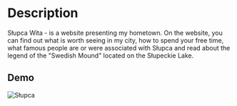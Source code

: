 # Description

Słupca Wita - is a website presenting my hometown. On the website, you can find out what is worth seeing in my city, how to spend your free time, what famous people are or were associated with Słupca and read about the legend of the "Swedish Mound" located on the Słupeckie Lake.

## Demo

![Słupca](https://github.com/Przemek8686/Homework/blob/3f3bb07f6e5e34032a7c7c027d986ec85f14418a/Image/Animation.gif)


